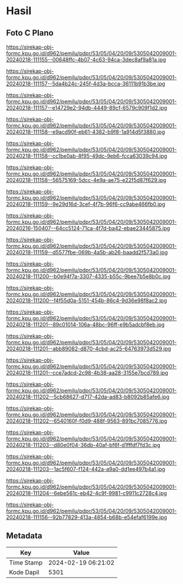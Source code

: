 # Hasil

## Foto C Plano

https://sirekap-obj-formc.kpu.go.id/d962/pemilu/pdpr/53/05/04/20/09/5305042009001-20240218-111155--00648ffc-4b07-4c63-94ca-3dec8af9a81a.jpg

https://sirekap-obj-formc.kpu.go.id/d962/pemilu/pdpr/53/05/04/20/09/5305042009001-20240218-111157--5da4b24c-245f-4d3a-bcca-36111b91b3be.jpg

https://sirekap-obj-formc.kpu.go.id/d962/pemilu/pdpr/53/05/04/20/09/5305042009001-20240218-111157--e14729e2-94db-4449-89cf-6579c909f1d2.jpg

https://sirekap-obj-formc.kpu.go.id/d962/pemilu/pdpr/53/05/04/20/09/5305042009001-20240218-111158--e9acd90f-eb61-4382-b9f8-1a914d5f3880.jpg

https://sirekap-obj-formc.kpu.go.id/d962/pemilu/pdpr/53/05/04/20/09/5305042009001-20240218-111158--cc1be0ab-8f95-49dc-9eb6-fcca63039c94.jpg

https://sirekap-obj-formc.kpu.go.id/d962/pemilu/pdpr/53/05/04/20/09/5305042009001-20240218-111158--56575169-5dcc-4e9a-ae75-e22f5d87f629.jpg

https://sirekap-obj-formc.kpu.go.id/d962/pemilu/pdpr/53/05/04/20/09/5305042009001-20240218-111159--9e29d16d-3cef-4f7b-96f6-cc9abe466fb0.jpg

https://sirekap-obj-formc.kpu.go.id/d962/pemilu/pdpr/53/05/04/20/09/5305042009001-20240216-150407--64cc5124-71ca-4f7d-ba42-ebae23445875.jpg

https://sirekap-obj-formc.kpu.go.id/d962/pemilu/pdpr/53/05/04/20/09/5305042009001-20240218-111159--d5577fbe-069b-4a5b-ab26-baadd2f573a0.jpg

https://sirekap-obj-formc.kpu.go.id/d962/pemilu/pdpr/53/05/04/20/09/5305042009001-20240218-111200--b0e94f7a-3307-4335-b55c-9bee7b5e8b0c.jpg

https://sirekap-obj-formc.kpu.go.id/d962/pemilu/pdpr/53/05/04/20/09/5305042009001-20240218-111200--f4f55d0a-5151-454b-86c4-9d36e98f8ac2.jpg

https://sirekap-obj-formc.kpu.go.id/d962/pemilu/pdpr/53/05/04/20/09/5305042009001-20240218-111201--89c01014-106a-48bc-96ff-e9b5adcbf8eb.jpg

https://sirekap-obj-formc.kpu.go.id/d962/pemilu/pdpr/53/05/04/20/09/5305042009001-20240218-111201--abb89082-d870-4cbd-ac25-64763973d529.jpg

https://sirekap-obj-formc.kpu.go.id/d962/pemilu/pdpr/53/05/04/20/09/5305042009001-20240218-111201--cce7adcd-2c98-4b38-aa28-3155e7bcd789.jpg

https://sirekap-obj-formc.kpu.go.id/d962/pemilu/pdpr/53/05/04/20/09/5305042009001-20240218-111202--5cb68627-d717-42da-ad83-b8092b85afe6.jpg

https://sirekap-obj-formc.kpu.go.id/d962/pemilu/pdpr/53/05/04/20/09/5305042009001-20240218-111202--6540160f-f0d9-488f-9563-891bc7085776.jpg

https://sirekap-obj-formc.kpu.go.id/d962/pemilu/pdpr/53/05/04/20/09/5305042009001-20240218-111203--d80e0f04-36db-40af-bf6f-d1fffdf7fd3c.jpg

https://sirekap-obj-formc.kpu.go.id/d962/pemilu/pdpr/53/05/04/20/09/5305042009001-20240218-111203--1ac5f607-f124-442a-a9a0-dd1ee497b4a1.jpg

https://sirekap-obj-formc.kpu.go.id/d962/pemilu/pdpr/53/05/04/20/09/5305042009001-20240218-111204--6ebe561c-eb42-4c9f-9981-c9911c2728c4.jpg

https://sirekap-obj-formc.kpu.go.id/d962/pemilu/pdpr/53/05/04/20/09/5305042009001-20240218-111156--92b77829-413a-4854-b68b-e54efaf6199e.jpg


## Metadata

| Key        | Value               |
| ---------- | ------------------- |
| Time Stamp | 2024-02-19 06:21:02 |
| Kode Dapil | 5301                |



